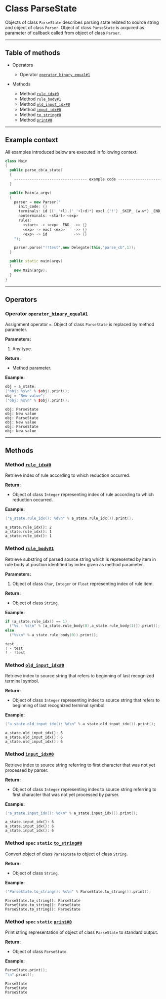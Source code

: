 # Class ParseState

Objects of class `ParseState` describes parsing state related to
source string and object of class `Parser`. Object of class `ParseState` is acquired as
parameter of callback called from object of class `Parser`.

-----

## Table of methods

* Operators

  * Operator [`operator_binary_equal#1`](#operator_binary_equal%231)

* Methods

  * Method [`rule_idx#0`](#rule_idx%230)
  * Method [`rule_body#1`](#rule_body%231)
  * Method [`old_input_idx#0`](#old_input_idx%230)
  * Method [`input_idx#0`](#input_idx%230)
  * Method [`to_string#0`](#to_string%230)
  * Method [`print#0`](#print%230)

-----

## Example context

All examples introduced below are executed in following context.

```cpp
class Main
{
  public parse_cb(a_state)
  {
    --------------------------------- example code ---------------------------------
  }

  public Main(a_argv)
  {
    parser = new Parser("
      init_code: {}
      terminals: id {('_'+l).('_'+l+d)*} excl {'!'} _SKIP_ {w.w*} _END_ {'\\0'}
      nonterminals: <start> <exp>
      rules:
        <start> -> <exp> _END_ ->> {}
        <exp> -> excl <exp>    ->> {}
        <exp> -> id            ->> {}
    ");

    parser.parse("!!test",new Delegate(this,"parse_cb",1));
  }

  public static main(argv)
  {
    new Main(argv);
  }
}
```

-----

## Operators

<a name="operator_binary_equal#1" />

### Operator [`operator_binary_equal#1`](https://github.com/izuzanak/uclang/blob/master/uclang/../uclang/mods/parser_uclm/source_files/parser_module.cc#L972)

Assignment operator `=`. Object of class `ParseState` is replaced by method parameter.

**Parameters:**

1. Any type.

**Return:**

* Method parameter.

**Example:**

```cpp
obj = a_state;
("obj: %s\n" % $obj).print();
obj = "New value";
("obj: %s\n" % $obj).print();
```
```
obj: ParseState
obj: New value
obj: ParseState
obj: New value
obj: ParseState
obj: New value
```

-----

## Methods

<a name="rule_idx#0" />

### Method [`rule_idx#0`](https://github.com/izuzanak/uclang/blob/master/uclang/../uclang/mods/parser_uclm/source_files/parser_module.cc#L984)

Retrieve index of rule according to which reduction occurred.

**Return:**

* Object of class `Integer` representing index of rule according to which reduction occurred.

**Example:**

```cpp
("a_state.rule_idx(): %d\n" % a_state.rule_idx()).print();
```
```
a_state.rule_idx(): 2
a_state.rule_idx(): 1
a_state.rule_idx(): 1
```

<a name="rule_body#1" />

### Method [`rule_body#1`](https://github.com/izuzanak/uclang/blob/master/uclang/../uclang/mods/parser_uclm/source_files/parser_module.cc#L1004)

Retrieve substring of parsed source string which is represented by item in
rule body at position identified by index given as method parameter.

**Parameters:**

1. Object of class `Char`, `Integer` or `Float` representing index of rule item.

**Return:**

* Object of class `String`.

**Example:**

```cpp
if (a_state.rule_idx() == 1)
  ("%s - %s\n" % [a_state.rule_body(0),a_state.rule_body(1)]).print();
else
  ("%s\n" % a_state.rule_body(0)).print();
```
```
test
! - test
! - !test
```

<a name="old_input_idx#0" />

### Method [`old_input_idx#0`](https://github.com/izuzanak/uclang/blob/master/uclang/../uclang/mods/parser_uclm/source_files/parser_module.cc#L1057)

Retrieve index to source string that refers to beginning of last recognized
terminal symbol.

**Return:**

* Object of class `Integer` representing index to source string that refers to
  beginning of last recognized terminal symbol.

**Example:**

```cpp
("a_state.old_input_idx(): %d\n" % a_state.old_input_idx()).print();
```
```
a_state.old_input_idx(): 6
a_state.old_input_idx(): 6
a_state.old_input_idx(): 6
```

<a name="input_idx#0" />

### Method [`input_idx#0`](https://github.com/izuzanak/uclang/blob/master/uclang/../uclang/mods/parser_uclm/source_files/parser_module.cc#L1077)

Retrieve index to source string referring to first character that was not yet
processed by parser.

**Return:**

* Object of class `Integer` representing index to source string referring to
  first character that was not yet processed by parser.

**Example:**

```cpp
("a_state.input_idx(): %d\n" % a_state.input_idx()).print();
```
```
a_state.input_idx(): 6
a_state.input_idx(): 6
a_state.input_idx(): 6
```

<a name="to_string#0" />

### Method `spec` `static` [`to_string#0`](https://github.com/izuzanak/uclang/blob/master/uclang/../uclang/mods/parser_uclm/source_files/parser_module.cc#L1097)

Convert object of class `ParseState` to object of class `String`.

**Return:**

* Object of class `String`.

**Example:**

```cpp
("ParseState.to_string(): %s\n" % ParseState.to_string()).print();
```
```
ParseState.to_string(): ParseState
ParseState.to_string(): ParseState
ParseState.to_string(): ParseState
```

<a name="print#0" />

### Method `spec` `static` [`print#0`](https://github.com/izuzanak/uclang/blob/master/uclang/../uclang/mods/parser_uclm/source_files/parser_module.cc#L1106)

Print string representation of object of class `ParseState` to standard output.

**Return:**

* Object of class `ParseState`.

**Example:**

```cpp
ParseState.print();
"\n".print();
```
```
ParseState
ParseState
ParseState
```
